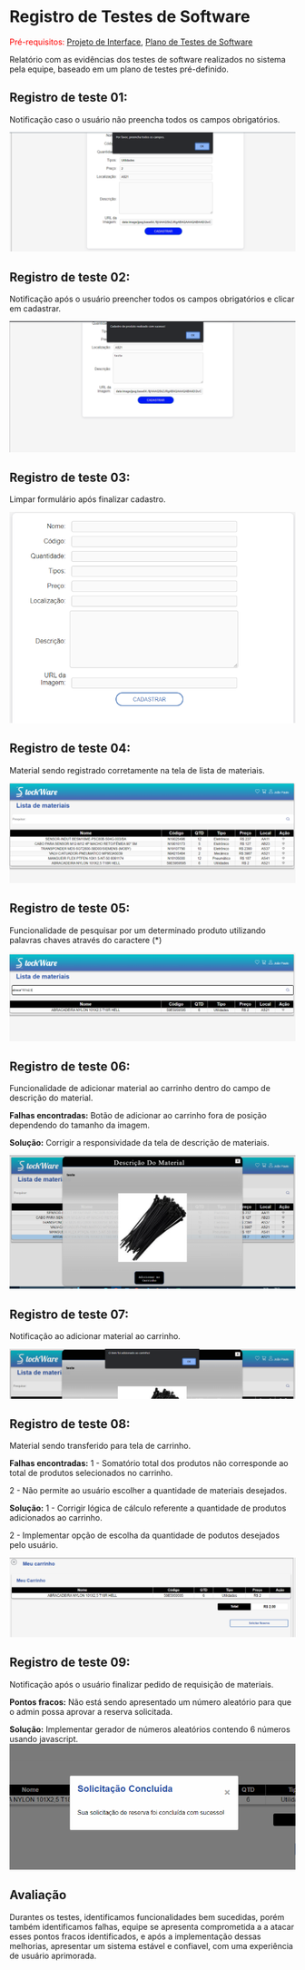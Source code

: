 # Registro de Testes de Software

<span style="color:red">Pré-requisitos: <a href="3-Projeto de Interface.md"> Projeto de Interface</a></span>, <a href="8-Plano de Testes de Software.md"> Plano de Testes de Software</a>

Relatório com as evidências dos testes de software realizados no sistema pela equipe, baseado em um plano de testes pré-definido.

## Registro de teste 01:

Notificação caso o usuário não preencha todos os campos obrigatórios.

![Exemplo de Wireframe](img/rts01.png)


## Registro de teste 02:

Notificação após o usuário preencher todos os campos obrigatórios  e clicar em cadastrar.

![Exemplo de Wireframe](img/rts02.png)


## Registro de teste 03:

Limpar formulário após finalizar cadastro.

![Exemplo de Wireframe](img/rts03.png)


## Registro de teste 04:

Material sendo registrado corretamente na tela de lista de materiais.

![Exemplo de Wireframe](img/rts04.png)


## Registro de teste 05:

Funcionalidade de pesquisar por um determinado produto utilizando palavras chaves através do caractere (*) 

![Exemplo de Wireframe](img/rts05.png)


## Registro de teste 06:

Funcionalidade de adicionar material ao carrinho dentro do campo de descrição do material.

**Falhas encontradas:**
Botão de adicionar ao carrinho fora de posição dependendo do tamanho da imagem.

**Solução:**
Corrigir a responsividade da tela de descrição de materiais.

![Exemplo de Wireframe](img/rts06.png)


## Registro de teste 07:

Notificação ao adicionar material ao carrinho.

![Exemplo de Wireframe](img/rts07.png)


## Registro de teste 08:

Material sendo transferido para tela de carrinho.

**Falhas encontradas:**
1 - Somatório total dos produtos não corresponde ao total de produtos selecionados no carrinho.

2 - Não permite ao usuário escolher a quantidade de materiais desejados.

**Solução:**
1 - Corrigir lógica de cálculo referente a quantidade de produtos adicionados ao carrinho.

2 - Implementar opção de escolha da quantidade de podutos desejados pelo usuário.

![Exemplo de Wireframe](img/rts08.png)


## Registro de teste 09:

Notificação após o usuário finalizar pedido de requisição de materiais.

**Pontos fracos:**
Não está sendo apresentado um número aleatório para que o admin possa aprovar a reserva solicitada.

**Solução:**
 Implementar gerador de números aleatórios contendo 6 números usando javascript.
![Exemplo de Wireframe](img/rts09.png)





## Avaliação

Durantes os testes, identificamos funcionalidades bem sucedidas, porém também identificamos falhas, equipe se apresenta comprometida a a atacar esses pontos fracos identificados, e após a implementação dessas melhorias, apresentar um sistema estável e confiavel, com uma experiência de usuário aprimorada. 


